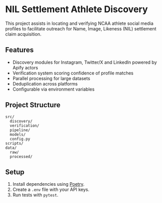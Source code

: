 # NIL Settlement Athlete Discovery

This project assists in locating and verifying NCAA athlete social media profiles to facilitate outreach for Name, Image, Likeness (NIL) settlement claim acquisition.

## Features
- Discovery modules for Instagram, Twitter/X and LinkedIn powered by Apify actors
- Verification system scoring confidence of profile matches
- Parallel processing for large datasets
- Deduplication across platforms
- Configurable via environment variables

## Project Structure
```
src/
  discovery/
  verification/
  pipeline/
  models/
  config.py
scripts/
data/
  raw/
  processed/
```

## Setup
1. Install dependencies using [Poetry](https://python-poetry.org/).
2. Create a `.env` file with your API keys.
3. Run tests with `pytest`.


